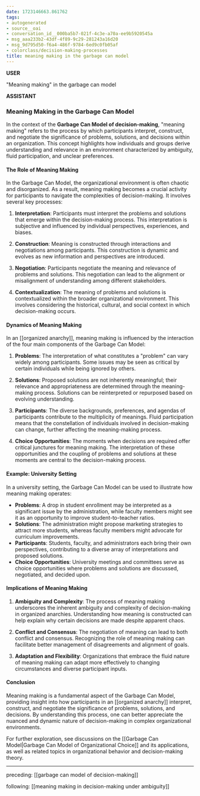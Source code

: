 ```yaml
---
date: 1723146663.861762
tags:
- autogenerated
- source__oai
- conversation_id__000ba5b7-021f-4c3e-a70a-ee9b5920545a
- msg_aaa233b2-43df-4f89-9c29-281243a16d20
- msg_9d795d50-f6a4-486f-9784-6ed9c0fb05af
- colorclass/decision-making-processes
title: meaning making in the garbage can model
---
```


**USER**

"Meaning making" in the garbage can model


**ASSISTANT**

### Meaning Making in the Garbage Can Model

In the context of the **Garbage Can Model of decision-making**, "meaning making" refers to the process by which participants interpret, construct, and negotiate the significance of problems, solutions, and decisions within an organization. This concept highlights how individuals and groups derive understanding and relevance in an environment characterized by ambiguity, fluid participation, and unclear preferences.

#### The Role of Meaning Making

In the Garbage Can Model, the organizational environment is often chaotic and disorganized. As a result, meaning making becomes a crucial activity for participants to navigate the complexities of decision-making. It involves several key processes:

1. **Interpretation**: Participants must interpret the problems and solutions that emerge within the decision-making process. This interpretation is subjective and influenced by individual perspectives, experiences, and biases.
   
2. **Construction**: Meaning is constructed through interactions and negotiations among participants. This construction is dynamic and evolves as new information and perspectives are introduced.

3. **Negotiation**: Participants negotiate the meaning and relevance of problems and solutions. This negotiation can lead to the alignment or misalignment of understanding among different stakeholders.

4. **Contextualization**: The meaning of problems and solutions is contextualized within the broader organizational environment. This involves considering the historical, cultural, and social context in which decision-making occurs.

#### Dynamics of Meaning Making

In an [[organized anarchy]], meaning making is influenced by the interaction of the four main components of the Garbage Can Model:

1. **Problems**: The interpretation of what constitutes a "problem" can vary widely among participants. Some issues may be seen as critical by certain individuals while being ignored by others.
   
2. **Solutions**: Proposed solutions are not inherently meaningful; their relevance and appropriateness are determined through the meaning-making process. Solutions can be reinterpreted or repurposed based on evolving understanding.

3. **Participants**: The diverse backgrounds, preferences, and agendas of participants contribute to the multiplicity of meanings. Fluid participation means that the constellation of individuals involved in decision-making can change, further affecting the meaning-making process.

4. **Choice Opportunities**: The moments when decisions are required offer critical junctures for meaning making. The interpretation of these opportunities and the coupling of problems and solutions at these moments are central to the decision-making process.

#### Example: University Setting

In a university setting, the Garbage Can Model can be used to illustrate how meaning making operates:

- **Problems**: A drop in student enrollment may be interpreted as a significant issue by the administration, while faculty members might see it as an opportunity to improve student-to-teacher ratios.
- **Solutions**: The administration might propose marketing strategies to attract more students, whereas faculty members might advocate for curriculum improvements.
- **Participants**: Students, faculty, and administrators each bring their own perspectives, contributing to a diverse array of interpretations and proposed solutions.
- **Choice Opportunities**: University meetings and committees serve as choice opportunities where problems and solutions are discussed, negotiated, and decided upon.

#### Implications of Meaning Making

1. **Ambiguity and Complexity**: The process of meaning making underscores the inherent ambiguity and complexity of decision-making in organized anarchies. Understanding how meaning is constructed can help explain why certain decisions are made despite apparent chaos.
   
2. **Conflict and Consensus**: The negotiation of meaning can lead to both conflict and consensus. Recognizing the role of meaning making can facilitate better management of disagreements and alignment of goals.
   
3. **Adaptation and Flexibility**: Organizations that embrace the fluid nature of meaning making can adapt more effectively to changing circumstances and diverse participant inputs.

#### Conclusion

Meaning making is a fundamental aspect of the Garbage Can Model, providing insight into how participants in an [[organized anarchy]] interpret, construct, and negotiate the significance of problems, solutions, and decisions. By understanding this process, one can better appreciate the nuanced and dynamic nature of decision-making in complex organizational environments.

For further exploration, see discussions on the [[Garbage Can Model|Garbage Can Model of Organizational Choice]] and its applications, as well as related topics in organizational behavior and decision-making theory.


---

preceding: [[garbage can model of decision-making]]  


following: [[meaning making in decision-making under ambiguity]]